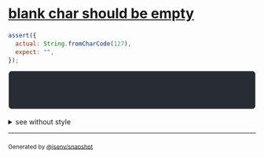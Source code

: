 # [blank char should be empty](../../string.test.js#L35)

```js
assert({
  actual: String.fromCharCode(127),
  expect: "",
});
```

![img](throw.svg)

<details>
  <summary>see without style</summary>

```console
AssertionError: actual and expect are different

actual: "\x7F"
expect: ""
```

</details>

---
<sub>
  Generated by <a href="https://github.com/jsenv/core/tree/main/packages/independent/snapshot">@jsenv/snapshot</a>
</sub>